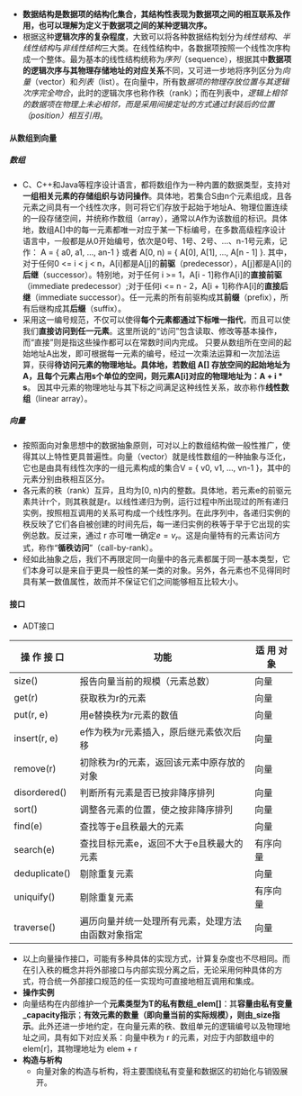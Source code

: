 * **数据结构是数据项的结构化集合，其结构性表现为数据项之间的相互联系及作用，也可以理解为定义于数据项之间的某种逻辑次序。**
* 根据这种**逻辑次序的复杂程度**，大致可以将各种数据结构划分为*线性结构*、*半线性结构*与*非线性结构*三大类。在线性结构中，各数据项按照一个线性次序构成一个整体。最为基本的线性结构统称为*序列*（sequence），根据其中**数据项的逻辑次序与其物理存储地址的对应关系**不同，又可进一步地将序列区分为*向量*（vector）和*列表*（list）。在向量中，所有数*据项的物理存放位置与其逻辑次序完全吻合*，此时的逻辑次序也称作秩（rank）；而在列表中，*逻辑上相邻的数据项在物理上未必相邻，而是采用间接定址的方式通过封装后的位置（position）相互引用*。

#### 从数组到向量

##### 数组

* C、C++和Java等程序设计语言，都将数组作为一种内置的数据类型，支持对**一组相关元素的存储组织与访问操作**。具体地，若集合S由n个元素组成，且各元素之间具有一个线性次序，则可将它们存放于起始于地址A、物理位置连续的一段存储空间，并统称作数组（array），通常以A作为该数组的标识。具体地，数组A[]中的每一元素都唯一对应于某一下标编号，在多数高级程序设计语言中，一般都是从0开始编号，依次是0号、1号、2号、...、n-1号元素，记作： A = { a0, a1, ..., an-1 } 或者 A[0, n) = { A[0], A[1], ..., A[n - 1] }. 其中，对于任何0 <= i < j < n，A[i]都是A[j]的**前驱**（predecessor），A[j]都是A[i]的**后继**（successor）。特别地，对于任何 i >= 1，A[i - 1]称作A[i]的**直接前驱**（immediate predecessor）;对于任何i <= n - 2，A[i + 1]称作A[i]的**直接后继**（immediate successor）。任一元素的所有前驱构成其**前缀**（prefix），所有后继构成其**后缀**（suffix）。
* 采用这一编号规范，不仅可以使得**每个元素都通过下标唯一指代**，而且可以使我们**直接访问到任一元素**。这里所说的“访问”包含读取、修改等基本操作，而“直接”则是指这些操作都可以在常数时间内完成。 只要从数组所在空间的起始地址A出发，即可根据每一元素的编号，经过一次乘法运算和一次加法运算，获得**待访问元素的物理地址。具体地，若数组 A[] 存放空间的起始地址为A，且每个元素占用s个单位的空间，则元素A[i]对应的物理地址为：A + i  * s**。 因其中元素的物理地址与其下标之间满足这种线性关系，故亦称作**线性数组**（linear array）。

#####  向量

* 按照面向对象思想中的数据抽象原则，可对以上的数组结构做一般性推广，使得其以上特性更具普遍性。向量（vector）就是线性数组的一种抽象与泛化，它也是由具有线性次序的一组元素构成的集合V = { v0, v1, ..., vn-1 }，其中的元素分别由秩相互区分。
* 各元素的秩（rank）互异，且均为[0, n)内的整数。具体地，若元素e的前驱元素共计r个，则其秩就是r。以线性递归为例，运行过程中所出现过的所有递归实例，按照相互调用的关系可构成一个线性序列。在此序列中，各递归实例的秩反映了它们各自被创建的时间先后，每一递归实例的秩等于早于它出现的实例总数。反过来，通过 r 亦可唯一确定$e = v_r$。这是向量特有的元素访问方式，称作“**循秩访问**”（call-by-rank）。
* 经如此抽象之后，我们不再限定同一向量中的各元素都属于同一基本类型，它们本身可以是来自于更具一般性的某一类的对象。另外，各元素也不见得同时具有某一数值属性，故而并不保证它们之间能够相互比较大小。

#### 接口

* ADT接口

| 操 作 接 口   | 功能                                               | 适 用 对 象 |
| ------------- | -------------------------------------------------- | ----------- |
| size()        | 报告向量当前的规模（元素总数）                     | 向量        |
| get(r)        | 获取秩为r的元素                                    | 向量        |
| put(r, e)     | 用e替换秩为r元素的数值                             | 向量        |
| insert(r, e)  | e作为秩为r元素插入，原后继元素依次后移             | 向量        |
| remove(r)     | 初除秩为r的元素，返回该元素中原存放的对象          | 向量        |
| disordered()  | 判断所有元素是否已按非降序排列                     | 向量        |
| sort()        | 调整各元素的位置，使之按非降序排列                 | 向量        |
| find(e)       | 查找等于e且秩最大的元素                            | 向量        |
| search(e)     | 查找目标元素e，返回不大于e且秩最大的元素           | 有序向量    |
| deduplicate() | 剔除重复元素                                       | 向量        |
| uniquify()    | 剔除重复元素                                       | 有序向量    |
| traverse()    | 遍历向量并统一处理所有元素，处理方法由函数对象指定 | 向量        |

* 以上向量操作接口，可能有多种具体的实现方式，计算复杂度也不尽相同。而在引入秩的概念并将外部接口与内部实现分离之后，无论采用何种具体的方式，符合统一外部接口规范的任一实现均可直接地相互调用和集成。
* **操作实例**
* 向量结构在内部维护一个**元素类型为T的私有数组_elem[]**：其**容量由私有变量_capacity指示**；**有效元素的数量（即向量当前的实际规模），则由_size指示**。此外还进一步地约定，在向量元素的秩、数组单元的逻辑编号以及物理地址之间，具有如下对应关系：向量中秩为 r 的元素，对应于内部数组中的 elem[r]，其物理地址为 elem + r
* **构造与析构**
  * 向量对象的构造与析构，将主要围绕私有变量和数据区的初始化与销毁展开。